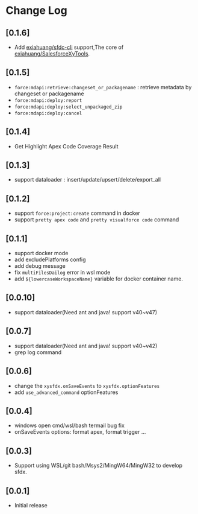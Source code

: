 # Change Log

## [0.1.6]
-   Add [exiahuang/sfdc-cli](https://github.com/exiahuang/sfdc-cli) support,The core of [exiahuang/SalesforceXyTools](https://github.com/exiahuang/SalesforceXyTools).

## [0.1.5]

-   `force:mdapi:retrieve:changeset_or_packagename` : retrieve metadata by changeset or packagename
-   `force:mdapi:deploy:report`
-   `force:mdapi:deploy:select_unpackaged_zip`
-   `force:mdapi:deploy:cancel`

## [0.1.4]

-   Get Highlight Apex Code Coverage Result

## [0.1.3]

-   support dataloader : insert/update/upsert/delete/export_all

## [0.1.2]

-   support `force:project:create` command in docker
-   support `pretty apex code` and `pretty visualforce code` command

## [0.1.1]

-   support docker mode
-   add excludePlatforms config
-   add debug message
-   fix `multiFilesDailog` error in wsl mode
-   add `${lowercaseWorkspaceName}` variable for docker container name.

## [0.0.10]

-   support dataloader(Need ant and java! support v40~v47)

## [0.0.7]

-   support dataloader(Need ant and java! support v40~v42)
-   grep log command

## [0.0.6]

-   change the `xysfdx.onSaveEvents` to `xysfdx.optionFeatures`
-   add `use_advanced_command` optionFeatures

## [0.0.4]

-   windows open cmd/wsl/bash termail bug fix
-   onSaveEvents options: format apex, format trigger ...

## [0.0.3]

-   Support using WSL/git bash/Msys2/MingW64/MingW32 to develop sfdx.

## [0.0.1]

-   Initial release

